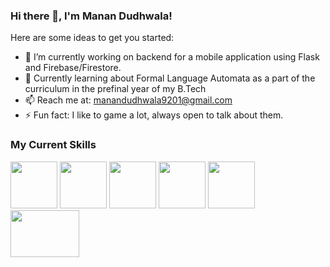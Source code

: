 ### Hi there 👋, I'm Manan Dudhwala!


Here are some ideas to get you started:

- 🔭 I’m currently working on backend for a mobile application using Flask and Firebase/Firestore.
- 🌱 Currently learning about Formal Language Automata as a part of the curriculum in the prefinal year of my B.Tech
- 📫 Reach me at: manandudhwala9201@gmail.com
- ⚡ Fun fact: I like to game a lot, always open to talk about them.

### My Current Skills
<p float="center">
  <img src="https://user-images.githubusercontent.com/43292298/134811142-1ea2154b-d927-4139-a6bc-93ad41fa5e80.png" width="75" height="75" >
  <img src="https://user-images.githubusercontent.com/43292298/134811263-a3e0df45-9953-411f-a030-ca6ca5f000db.png" width="75" height="75" > 
  <img src="https://user-images.githubusercontent.com/43292298/134811513-debdb9fa-af5a-45bd-a5df-f9046efc6209.png" width="75" height="75" > 
  <img src="https://user-images.githubusercontent.com/43292298/134811455-72cedb2a-9dc9-4e85-9b7c-a0a41fd12720.png" width="75" height="75" > 
  <img src="https://user-images.githubusercontent.com/43292298/134811577-d8d9862e-4931-458d-b1cf-b1cf7cae17ac.png" width="75" height="75" > 
  <img src="https://user-images.githubusercontent.com/43292298/134811835-dfdbb39d-2ee1-4812-8d00-7819127f7c61.png" width="110" height="75" >

</p>










